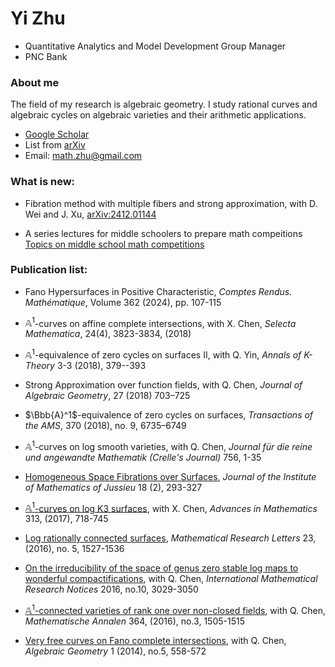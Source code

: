 <!DOCTYPE html>
<html lang="en">
<head>
    <meta charset="UTF-8">
    <meta name="viewport" content="width=device-width, initial-scale=1.0">
    <title>{{ page.title }}</title>
    <link rel="stylesheet" href="https://cdn.jsdelivr.net/npm/katex@0.15.6/dist/katex.min.css" integrity="sha384-O3bnpD7k42I6q0zv+sbnw0f1Ovw4f9u4eDPf79XDRuF7I6jHgcsRR6FOYeU6/18c" crossorigin="anonymous">
    <script src="https://cdn.jsdelivr.net/npm/katex@0.15.6/dist/katex.min.js" integrity="sha384-gi0lYdr5AKhZ7Z9uAFpyB3fANxH8FbN8L1OrfgFS5UeRudLf7pksuOfKSl84M76s" crossorigin="anonymous"></script>
</head>
</html>


# Yi Zhu
* Quantitative Analytics and Model Development Group Manager 
* PNC Bank 

### About me
 The field of my research is algebraic geometry. I study rational curves and algebraic cycles on algebraic varieties and their arithmetic applications.

* [Google Scholar](https://scholar.google.com/citations?user=fzVQUl4AAAAJ&hl=en) 
* List from [arXiv](https://arxiv.org/a/zhu_y_3.html) 
* Email: math.zhu@gmail.com

### What is new:

* Fibration method with multiple fibers and strong approximation, with D. Wei and J. Xu, [arXiv:2412.01144](arXiv:2412.01144)

* A series lectures for middle schoolers to prepare math compeitions [Topics on middle school math competitions](https://github.com/math-zhu/middle_school_math_competitions)

### Publication list:  

* Fano Hypersurfaces in Positive Characteristic, 
*Comptes Rendus. Mathématique*, Volume 362 (2024), pp. 107-115
* $\mathbb{A}^1$-curves on affine complete intersections, with X. Chen, 
*Selecta Mathematica*, 24(4), 3823-3834, (2018)
* $\mathbb{A}^1$-equivalence of zero cycles on surfaces II, with Q. Yin, 
*Annals of K-Theory* 3-3 (2018), 379--393
* Strong Approximation over function fields, with Q. Chen, 
*Journal of Algebraic Geometry*, 27 (2018) 703–725

* $\Bbb{A}^1$-equivalence of zero cycles on surfaces, 
*Transactions of the AMS*, 370 (2018), no. 9, 6735–6749  

* $\mathbb{A}^1$-curves on log smooth varieties, with Q. Chen,
*Journal für die reine und angewandte Mathematik (Crelle's Journal)* 756, 1-35

* [Homogeneous Space Fibrations over Surfaces](papers/6_RSC.pdf),
*Journal of the Institute of Mathematics of Jussieu* 18 (2), 293-327 

* [$\mathbb{A}^1$-curves on log K3 surfaces](papers/5_logK3.pdf), with X. Chen, 
*Advances in Mathematics* 313, (2017), 718-745

* [Log rationally connected surfaces](papers/4_logRC.pdf), 
*Mathematical Research Letters* 23, (2016), no. 5, 1527-1536 

* [On the irreducibility of the space of genus zero stable log maps to wonderful compactifications](papers/3_irred-wonder.pdf), with Q. Chen,
 *International Mathematical Research Notices* 2016, no.10, 3029-3050 

* [$\mathbb{A}^1$-connected varieties of rank one over non-closed fields](papers/2_a1-nonclose.pdf), with Q. Chen, 
*Mathematische Annalen* 364, (2016), no.3, 1505-1515 

* [Very free curves on Fano complete intersections](papers/1_very-free.pdf), with Q. Chen, *Algebraic Geometry* 1 (2014), no.5, 558-572 



 

